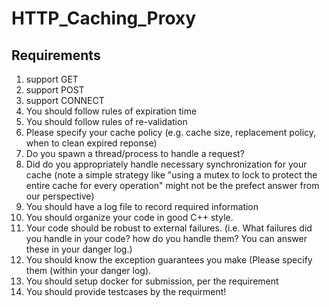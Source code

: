 # HTTP_Caching_Proxy
Requirements
-- 
1. support GET
2. support POST
3. support CONNECT
4. You should follow rules of expiration time
5. You should follow rules of re-validation
6. Please specify your cache policy (e.g. cache size, replacement policy, when to clean expired reponse) 
7. Do you spawn a thread/process to handle a request?
8. Did do you appropriately handle necessary synchronization for your cache (note a simple strategy like "using a mutex to lock to protect the entire cache for every operation" might not be the prefect answer from our perspective)
9. You should have a log file to record required information
10. You should organize your code in good C++ style. 
11. Your code should be robust to external failures. (i.e. What failures did you handle in your code? how do you handle them? You can answer these in your danger log.)
12. You should know the exception guarantees you make (Please specify them (within your danger log).
13. You should setup docker for submission, per the requirement
14. You should provide testcases by the requirment!
